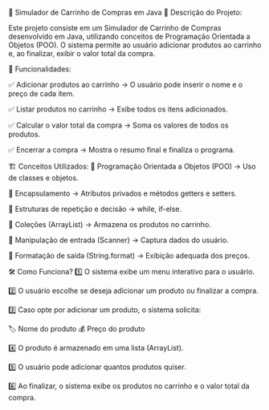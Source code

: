 🛒 Simulador de Carrinho de Compras em Java
📌 Descrição do Projeto:

Este projeto consiste em um Simulador de Carrinho de Compras desenvolvido em Java, utilizando conceitos de Programação Orientada a Objetos (POO). O sistema permite ao usuário adicionar produtos ao carrinho e, ao finalizar, exibir o valor total da compra.

🎯 Funcionalidades:

✅ Adicionar produtos ao carrinho → O usuário pode inserir o nome e o preço de cada item.

✅ Listar produtos no carrinho → Exibe todos os itens adicionados.

✅ Calcular o valor total da compra → Soma os valores de todos os produtos.

✅ Encerrar a compra → Mostra o resumo final e finaliza o programa.


🏗 Conceitos Utilizados:
🔹 Programação Orientada a Objetos (POO) → Uso de classes e objetos.

🔹 Encapsulamento → Atributos privados e métodos getters e setters.

🔹 Estruturas de repetição e decisão → while, if-else.

🔹 Coleções (ArrayList) → Armazena os produtos no carrinho.

🔹 Manipulação de entrada (Scanner) → Captura dados do usuário.

🔹 Formatação de saída (String.format) → Exibição adequada dos preços.


🛠 Como Funciona?
1️⃣ O sistema exibe um menu interativo para o usuário.

2️⃣ O usuário escolhe se deseja adicionar um produto ou finalizar a compra.

3️⃣ Caso opte por adicionar um produto, o sistema solicita:

🏷 Nome do produto
💰 Preço do produto

4️⃣ O produto é armazenado em uma lista (ArrayList).

5️⃣ O usuário pode adicionar quantos produtos quiser.

6️⃣ Ao finalizar, o sistema exibe os produtos no carrinho e o valor total da compra.
